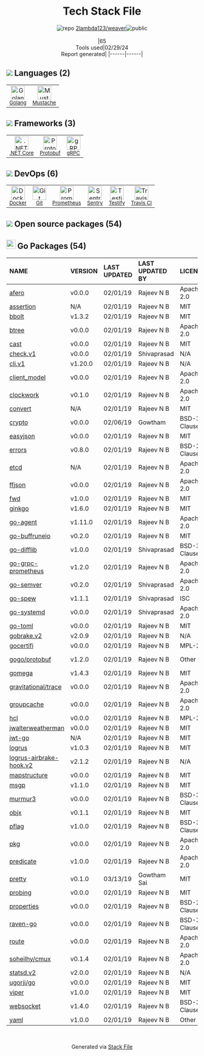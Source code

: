 <!--
&lt;--- Readme.md Snippet without images Start ---&gt;
## Tech Stack
2lambda123/weaver is built on the following main stack:

- [Golang](http://golang.org/) – Languages
- [Mustache](http://mustache.github.io/) – Templating Languages & Extensions
- [.NET Core](https://docs.microsoft.com/en-us/dotnet/core/) – Frameworks (Full Stack)
- [Protobuf](https://developers.google.com/protocol-buffers/) – Serialization Frameworks
- [gRPC](https://grpc.io/) – Remote Procedure Call (RPC)
- [Docker](https://www.docker.com/) – Virtual Machine Platforms & Containers
- [Prometheus](http://prometheus.io/) – Monitoring Tools
- [Sentry](https://sentry.io/welcome/?utm_source=stackshare&utm_medium=link&utm_campaign=profile) – Exception Monitoring
- [Testify](https://github.com/stretchr/testify) – Go Testing
- [Travis CI](http://travis-ci.com/) – Continuous Integration

Full tech stack [here](/techstack.md)

&lt;--- Readme.md Snippet without images End ---&gt;

&lt;--- Readme.md Snippet with images Start ---&gt;
## Tech Stack
2lambda123/weaver is built on the following main stack:

- <img width='25' height='25' src='https://img.stackshare.io/service/1005/O6AczwfV_400x400.png' alt='Golang'/> [Golang](http://golang.org/) – Languages
- <img width='25' height='25' src='https://img.stackshare.io/service/1142/197655.png' alt='Mustache'/> [Mustache](http://mustache.github.io/) – Templating Languages & Extensions
- <img width='25' height='25' src='https://img.stackshare.io/service/6403/default_91fc1f0ee315262794273aa1387eaf8fed8436e6.png' alt='.NET Core'/> [.NET Core](https://docs.microsoft.com/en-us/dotnet/core/) – Frameworks (Full Stack)
- <img width='25' height='25' src='https://img.stackshare.io/service/4393/ma2jqJKH_400x400.png' alt='Protobuf'/> [Protobuf](https://developers.google.com/protocol-buffers/) – Serialization Frameworks
- <img width='25' height='25' src='https://img.stackshare.io/service/4670/default_d811b0ac72205af84aca21f967594338580be913.png' alt='gRPC'/> [gRPC](https://grpc.io/) – Remote Procedure Call (RPC)
- <img width='25' height='25' src='https://img.stackshare.io/service/586/n4u37v9t_400x400.png' alt='Docker'/> [Docker](https://www.docker.com/) – Virtual Machine Platforms & Containers
- <img width='25' height='25' src='https://img.stackshare.io/service/2501/default_3cf1b307194b26782be5cb209d30360580ae5b3c.png' alt='Prometheus'/> [Prometheus](http://prometheus.io/) – Monitoring Tools
- <img width='25' height='25' src='https://img.stackshare.io/service/191/default_9262326592c97828a2a4299dec085a3674dd05f4.png' alt='Sentry'/> [Sentry](https://sentry.io/welcome/?utm_source=stackshare&utm_medium=link&utm_campaign=profile) – Exception Monitoring
- <img width='25' height='25' src='https://img.stackshare.io/service/8695/stretchr.png' alt='Testify'/> [Testify](https://github.com/stretchr/testify) – Go Testing
- <img width='25' height='25' src='https://img.stackshare.io/service/460/Lu6cGu0z_400x400.png' alt='Travis CI'/> [Travis CI](http://travis-ci.com/) – Continuous Integration

Full tech stack [here](/techstack.md)

&lt;--- Readme.md Snippet with images End ---&gt;
-->
<div align="center">

# Tech Stack File
![](https://img.stackshare.io/repo.svg "repo") [2lambda123/weaver](https://github.com/2lambda123/weaver)![](https://img.stackshare.io/public_badge.svg "public")
<br/><br/>
|65<br/>Tools used|02/29/24 <br/>Report generated|
|------|------|
</div>

## <img src='https://img.stackshare.io/languages.svg'/> Languages (2)
<table><tr>
  <td align='center'>
  <img width='36' height='36' src='https://img.stackshare.io/service/1005/O6AczwfV_400x400.png' alt='Golang'>
  <br>
  <sub><a href="http://golang.org/">Golang</a></sub>
  <br>
  <sub></sub>
</td>

<td align='center'>
  <img width='36' height='36' src='https://img.stackshare.io/service/1142/197655.png' alt='Mustache'>
  <br>
  <sub><a href="http://mustache.github.io/">Mustache</a></sub>
  <br>
  <sub></sub>
</td>

</tr>
</table>

## <img src='https://img.stackshare.io/frameworks.svg'/> Frameworks (3)
<table><tr>
  <td align='center'>
  <img width='36' height='36' src='https://img.stackshare.io/service/6403/default_91fc1f0ee315262794273aa1387eaf8fed8436e6.png' alt='.NET Core'>
  <br>
  <sub><a href="https://docs.microsoft.com/en-us/dotnet/core/">.NET Core</a></sub>
  <br>
  <sub></sub>
</td>

<td align='center'>
  <img width='36' height='36' src='https://img.stackshare.io/service/4393/ma2jqJKH_400x400.png' alt='Protobuf'>
  <br>
  <sub><a href="https://developers.google.com/protocol-buffers/">Protobuf</a></sub>
  <br>
  <sub></sub>
</td>

<td align='center'>
  <img width='36' height='36' src='https://img.stackshare.io/service/4670/default_d811b0ac72205af84aca21f967594338580be913.png' alt='gRPC'>
  <br>
  <sub><a href="https://grpc.io/">gRPC</a></sub>
  <br>
  <sub></sub>
</td>

</tr>
</table>

## <img src='https://img.stackshare.io/devops.svg'/> DevOps (6)
<table><tr>
  <td align='center'>
  <img width='36' height='36' src='https://img.stackshare.io/service/586/n4u37v9t_400x400.png' alt='Docker'>
  <br>
  <sub><a href="https://www.docker.com/">Docker</a></sub>
  <br>
  <sub></sub>
</td>

<td align='center'>
  <img width='36' height='36' src='https://img.stackshare.io/service/1046/git.png' alt='Git'>
  <br>
  <sub><a href="http://git-scm.com/">Git</a></sub>
  <br>
  <sub></sub>
</td>

<td align='center'>
  <img width='36' height='36' src='https://img.stackshare.io/service/2501/default_3cf1b307194b26782be5cb209d30360580ae5b3c.png' alt='Prometheus'>
  <br>
  <sub><a href="http://prometheus.io/">Prometheus</a></sub>
  <br>
  <sub></sub>
</td>

<td align='center'>
  <img width='36' height='36' src='https://img.stackshare.io/service/191/default_9262326592c97828a2a4299dec085a3674dd05f4.png' alt='Sentry'>
  <br>
  <sub><a href="https://sentry.io/welcome/?utm_source=stackshare&utm_medium=link&utm_campaign=profile">Sentry</a></sub>
  <br>
  <sub></sub>
</td>

<td align='center'>
  <img width='36' height='36' src='https://img.stackshare.io/service/8695/stretchr.png' alt='Testify'>
  <br>
  <sub><a href="https://github.com/stretchr/testify">Testify</a></sub>
  <br>
  <sub></sub>
</td>

<td align='center'>
  <img width='36' height='36' src='https://img.stackshare.io/service/460/Lu6cGu0z_400x400.png' alt='Travis CI'>
  <br>
  <sub><a href="http://travis-ci.com/">Travis CI</a></sub>
  <br>
  <sub></sub>
</td>

</tr>
</table>


## <img src='https://img.stackshare.io/group.svg' /> Open source packages (54)</h2>

## <img width='24' height='24' src='https://img.stackshare.io/service/21112/default_1346bbda8fe03e4dce5601323a3ca47a10c1ae36.png'/> Go Packages (54)

|NAME|VERSION|LAST UPDATED|LAST UPDATED BY|LICENSE|VULNERABILITIES|
|:------|:------|:------|:------|:------|:------|
|[afero](https://pkg.go.dev/github.com/spf13/afero)|v0.0.0|02/01/19|Rajeev N B |Apache-2.0|N/A|
|[assertion](https://pkg.go.dev/github.com/onsi/gomega/internal/assertion)|N/A|02/01/19|Rajeev N B |MIT|N/A|
|[bbolt](https://pkg.go.dev/github.com/coreos/bbolt)|v1.3.2|02/01/19|Rajeev N B |MIT|N/A|
|[btree](https://pkg.go.dev/github.com/google/btree)|v0.0.0|02/01/19|Rajeev N B |Apache-2.0|N/A|
|[cast](https://pkg.go.dev/github.com/spf13/cast)|v0.0.0|02/01/19|Rajeev N B |MIT|N/A|
|[check.v1](https://pkg.go.dev/gopkg.in/check.v1)|v0.0.0|02/01/19|Shivaprasad |N/A|N/A|
|[cli.v1](https://pkg.go.dev/gopkg.in/urfave/cli.v1)|v1.20.0|02/01/19|Rajeev N B |N/A|N/A|
|[client_model](https://pkg.go.dev/github.com/prometheus/client_model)|v0.0.0|02/01/19|Rajeev N B |Apache-2.0|N/A|
|[clockwork](https://pkg.go.dev/github.com/jonboulle/clockwork)|v0.1.0|02/01/19|Rajeev N B |Apache-2.0|N/A|
|[convert](https://pkg.go.dev/github.com/onsi/ginkgo/ginkgo/convert)|N/A|02/01/19|Rajeev N B |MIT|N/A|
|[crypto](https://pkg.go.dev/golang.org/x/crypto)|v0.0.0|02/06/19|Gowtham |BSD-3-Clause|[CVE-2020-9283](https://github.com/advisories/GHSA-ffhg-7mh4-33c4) (Moderate)|
|[easyjson](https://pkg.go.dev/github.com/mailru/easyjson)|v0.0.0|02/01/19|Rajeev N B |MIT|N/A|
|[errors](https://pkg.go.dev/github.com/pkg/errors)|v0.8.0|02/01/19|Rajeev N B |BSD-2-Clause|N/A|
|[etcd](https://pkg.go.dev/github.com/coreos/etcd)|N/A|02/01/19|Rajeev N B |Apache-2.0|N/A|
|[ffjson](https://pkg.go.dev/github.com/pquerna/ffjson)|v0.0.0|02/01/19|Rajeev N B |Apache-2.0|N/A|
|[fwd](https://pkg.go.dev/github.com/philhofer/fwd)|v1.0.0|02/01/19|Rajeev N B |MIT|N/A|
|[ginkgo](https://pkg.go.dev/github.com/onsi/ginkgo)|v1.6.0|02/01/19|Rajeev N B |MIT|N/A|
|[go-agent](https://pkg.go.dev/github.com/newrelic/go-agent)|v1.11.0|02/01/19|Rajeev N B |Apache-2.0|N/A|
|[go-buffruneio](https://pkg.go.dev/github.com/pelletier/go-buffruneio)|v0.2.0|02/01/19|Rajeev N B |MIT|N/A|
|[go-difflib](https://pkg.go.dev/github.com/pmezard/go-difflib)|v1.0.0|02/01/19|Shivaprasad |BSD-3-Clause|N/A|
|[go-grpc-prometheus](https://pkg.go.dev/github.com/grpc-ecosystem/go-grpc-prometheus)|v1.2.0|02/01/19|Rajeev N B |Apache-2.0|N/A|
|[go-semver](https://pkg.go.dev/github.com/coreos/go-semver)|v0.2.0|02/01/19|Shivaprasad |Apache-2.0|N/A|
|[go-spew](https://pkg.go.dev/github.com/davecgh/go-spew)|v1.1.1|02/01/19|Shivaprasad |ISC|N/A|
|[go-systemd](https://pkg.go.dev/github.com/coreos/go-systemd)|v0.0.0|02/01/19|Shivaprasad |Apache-2.0|N/A|
|[go-toml](https://pkg.go.dev/github.com/pelletier/go-toml)|v0.0.0|02/01/19|Rajeev N B |MIT|N/A|
|[gobrake.v2](https://pkg.go.dev/gopkg.in/airbrake/gobrake.v2)|v2.0.9|02/01/19|Rajeev N B |N/A|N/A|
|[gocertifi](https://pkg.go.dev/github.com/certifi/gocertifi)|v0.0.0|02/01/19|Rajeev N B |MPL-2.0|N/A|
|[gogo/protobuf](https://pkg.go.dev/github.com/gogo/protobuf)|v1.2.0|02/01/19|Rajeev N B |Other|[CVE-2021-3121](https://github.com/advisories/GHSA-c3h9-896r-86jm) (High)|
|[gomega](https://pkg.go.dev/github.com/onsi/gomega)|v1.4.3|02/01/19|Rajeev N B |MIT|N/A|
|[gravitational/trace](https://pkg.go.dev/github.com/gravitational/trace)|v0.0.0|02/01/19|Rajeev N B |Apache-2.0|N/A|
|[groupcache](https://pkg.go.dev/github.com/golang/groupcache)|v0.0.0|02/01/19|Rajeev N B |Apache-2.0|N/A|
|[hcl](https://pkg.go.dev/github.com/hashicorp/hcl)|v0.0.0|02/01/19|Rajeev N B |MPL-2.0|N/A|
|[jwalterweatherman](https://pkg.go.dev/github.com/spf13/jwalterweatherman)|v0.0.0|02/01/19|Rajeev N B |MIT|N/A|
|[jwt-go](https://pkg.go.dev/github.com/dgrijalva/jwt-go)|N/A|02/01/19|Rajeev N B |MIT|N/A|
|[logrus](https://pkg.go.dev/github.com/sirupsen/logrus)|v1.0.3|02/01/19|Rajeev N B |MIT|N/A|
|[logrus-airbrake-hook.v2](https://pkg.go.dev/gopkg.in/gemnasium/logrus-airbrake-hook.v2)|v2.1.2|02/01/19|Rajeev N B |N/A|N/A|
|[mapstructure](https://pkg.go.dev/github.com/mitchellh/mapstructure)|v0.0.0|02/01/19|Rajeev N B |MIT|N/A|
|[msgp](https://pkg.go.dev/github.com/tinylib/msgp)|v1.1.0|02/01/19|Rajeev N B |MIT|N/A|
|[murmur3](https://pkg.go.dev/github.com/spaolacci/murmur3)|v0.0.0|02/01/19|Rajeev N B |BSD-3-Clause|N/A|
|[objx](https://pkg.go.dev/github.com/stretchr/objx)|v0.1.1|02/01/19|Rajeev N B |MIT|N/A|
|[pflag](https://pkg.go.dev/github.com/spf13/pflag)|v1.0.0|02/01/19|Rajeev N B |BSD-3-Clause|N/A|
|[pkg](https://pkg.go.dev/github.com/coreos/pkg)|v0.0.0|02/01/19|Rajeev N B |Apache-2.0|N/A|
|[predicate](https://pkg.go.dev/github.com/vulcand/predicate)|v1.0.0|02/01/19|Rajeev N B |Apache-2.0|N/A|
|[pretty](https://pkg.go.dev/github.com/kr/pretty)|v0.1.0|03/13/19|Gowtham Sai |MIT|N/A|
|[probing](https://pkg.go.dev/github.com/xiang90/probing)|v0.0.0|02/01/19|Rajeev N B |MIT|N/A|
|[properties](https://pkg.go.dev/github.com/magiconair/properties)|v0.0.0|02/01/19|Rajeev N B |BSD-2-Clause|N/A|
|[raven-go](https://pkg.go.dev/github.com/getsentry/raven-go)|v0.0.0|02/01/19|Rajeev N B |BSD-3-Clause|N/A|
|[route](https://pkg.go.dev/github.com/vulcand/route)|v0.0.0|02/01/19|Rajeev N B |Apache-2.0|N/A|
|[soheilhy/cmux](https://pkg.go.dev/github.com/soheilhy/cmux)|v0.1.4|02/01/19|Rajeev N B |Apache-2.0|N/A|
|[statsd.v2](https://pkg.go.dev/gopkg.in/alexcesaro/statsd.v2)|v2.0.0|02/01/19|Rajeev N B |N/A|N/A|
|[ugorji/go](https://pkg.go.dev/github.com/ugorji/go)|v0.0.0|02/01/19|Rajeev N B |MIT|N/A|
|[viper](https://pkg.go.dev/github.com/spf13/viper)|v1.0.0|02/01/19|Rajeev N B |MIT|N/A|
|[websocket](https://pkg.go.dev/github.com/gorilla/websocket)|v1.4.0|02/01/19|Rajeev N B |BSD-3-Clause|[CVE-2020-27813](https://github.com/advisories/GHSA-3xh2-74w9-5vxm) (High)|
|[yaml](https://pkg.go.dev/github.com/ghodss/yaml)|v1.0.0|02/01/19|Rajeev N B |Other|N/A|

<br/>
<div align='center'>

Generated via [Stack File](https://github.com/marketplace/stack-file)
